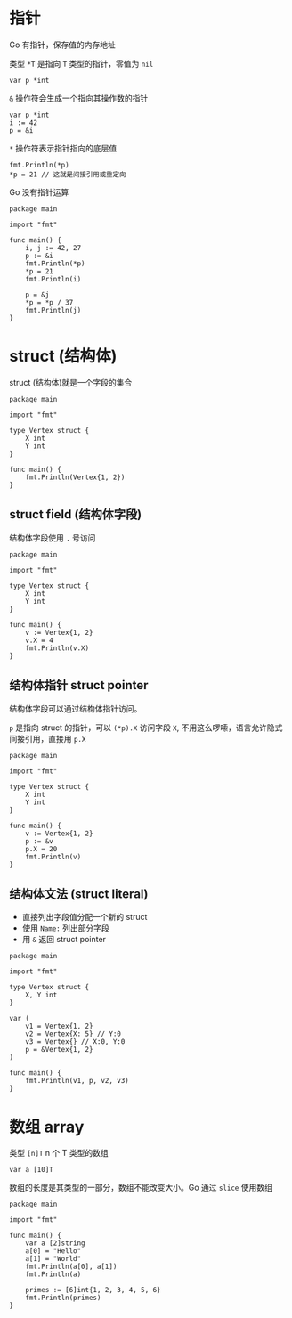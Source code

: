 # 指针
Go 有指针，保存值的内存地址

类型 `*T` 是指向 `T` 类型的指针，零值为 `nil`

`var p *int`

`&` 操作符会生成一个指向其操作数的指针

```
var p *int
i := 42
p = &i
```

`*` 操作符表示指针指向的底层值

```
fmt.Println(*p)
*p = 21 // 这就是间接引用或重定向
```

Go 没有指针运算

```
package main 

import "fmt"

func main() {
    i, j := 42, 27
    p := &i 
    fmt.Println(*p)
    *p = 21
    fmt.Println(i)

    p = &j
    *p = *p / 37
    fmt.Println(j)
}
```

# struct (结构体)
struct (结构体)就是一个字段的集合

```
package main

import "fmt"

type Vertex struct {
    X int
    Y int
}

func main() {
    fmt.Println(Vertex{1, 2})
}
```

## struct field (结构体字段)
结构体字段使用 `.` 号访问

```
package main 

import "fmt"

type Vertex struct {
    X int
    Y int
}

func main() {
    v := Vertex{1, 2}
    v.X = 4
    fmt.Println(v.X)
}
```

## 结构体指针 struct pointer
结构体字段可以通过结构体指针访问。

`p` 是指向 struct 的指针，可以 `(*p).X` 访问字段 `X`, 不用这么啰嗦，语言允许隐式间接引用，直接用 `p.X`

```
package main

import "fmt"

type Vertex struct {
    X int
    Y int
}

func main() {
    v := Vertex{1, 2}
    p := &v
    p.X = 20
    fmt.Println(v)
}
```

## 结构体文法 (struct literal)
* 直接列出字段值分配一个新的 struct
* 使用 `Name:` 列出部分字段
* 用 `&` 返回 struct pointer

```
package main

import "fmt"

type Vertex struct {
    X, Y int
}

var (
    v1 = Vertex{1, 2}
    v2 = Vertex{X: 5} // Y:0 
    v3 = Vertex{} // X:0, Y:0
    p = &Vertex{1, 2}
)

func main() {
    fmt.Println(v1, p, v2, v3)
}
```

# 数组 array
类型 `[n]T` n 个 T 类型的数组

```
var a [10]T
```

数组的长度是其类型的一部分，数组不能改变大小。Go 通过 `slice` 使用数组

```
package main

import "fmt"

func main() {
    var a [2]string
    a[0] = "Hello"
    a[1] = "World"
    fmt.Println(a[0], a[1])
    fmt.Println(a)

    primes := [6]int{1, 2, 3, 4, 5, 6}
    fmt.Println(primes)
}
```